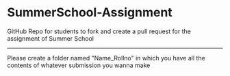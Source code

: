 # SummerSchool-Assignment
GitHub Repo for students to fork and create a pull request for the assignment of Summer School

---


Please create a folder named  "Name_Rollno" in which you have all the contents of whatever submission you wanna make
